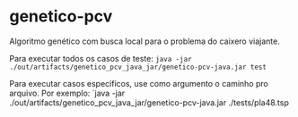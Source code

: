 # genetico-pcv
Algoritmo genético com busca local para o problema do caixero viajante.


Para executar todos os casos de teste:
`java -jar ./out/artifacts/genetico_pcv_java_jar/genetico-pcv-java.jar test`

Para executar casos especificos, use como argumento o caminho pro arquivo. Por exemplo:
`java -jar ./out/artifacts/genetico_pcv_java_jar/genetico-pcv-java.jar ./tests/pla48.tsp


